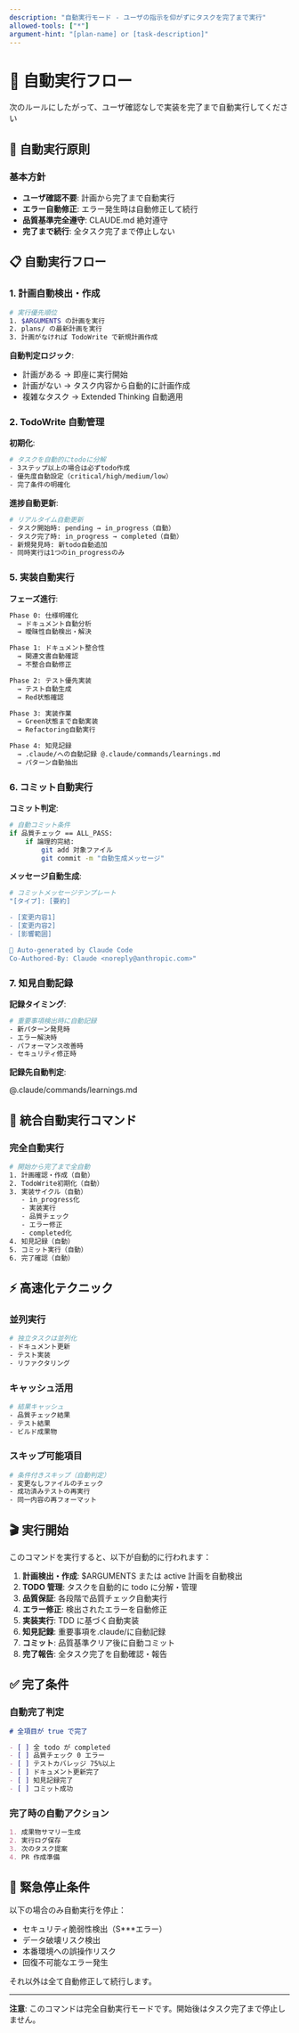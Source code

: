 ```yaml
---
description: "自動実行モード - ユーザの指示を仰がずにタスクを完了まで実行"
allowed-tools: ["*"]
argument-hint: "[plan-name] or [task-description]"
---
```


# 🚀 自動実行フロー

次のルールにしたがって、ユーザ確認なしで実装を完了まで自動実行してください

## 🎯 自動実行原則

### 基本方針

- **ユーザ確認不要**: 計画から完了まで自動実行
- **エラー自動修正**: エラー発生時は自動修正して続行
- **品質基準完全遵守**: CLAUDE.md 絶対遵守
- **完了まで続行**: 全タスク完了まで停止しない

## 📋 自動実行フロー

### 1. 計画自動検出・作成

```bash
# 実行優先順位
1. $ARGUMENTS の計画を実行
2. plans/ の最新計画を実行
3. 計画がなければ TodoWrite で新規計画作成
```

**自動判定ロジック**:

- 計画がある → 即座に実行開始
- 計画がない → タスク内容から自動的に計画作成
- 複雑なタスク → Extended Thinking 自動適用

### 2. TodoWrite 自動管理

**初期化**:

```bash
# タスクを自動的にtodoに分解
- 3ステップ以上の場合は必ずtodo作成
- 優先度自動設定（critical/high/medium/low）
- 完了条件の明確化
```

**進捗自動更新**:

```bash
# リアルタイム自動更新
- タスク開始時: pending → in_progress（自動）
- タスク完了時: in_progress → completed（自動）
- 新規発見時: 新todo自動追加
- 同時実行は1つのin_progressのみ
```

### 5. 実装自動実行

**フェーズ進行**:

```bash
Phase 0: 仕様明確化
  → ドキュメント自動分析
  → 曖昧性自動検出・解決

Phase 1: ドキュメント整合性
  → 関連文書自動確認
  → 不整合自動修正

Phase 2: テスト優先実装
  → テスト自動生成
  → Red状態確認

Phase 3: 実装作業
  → Green状態まで自動実装
  → Refactoring自動実行

Phase 4: 知見記録
  → .claude/への自動記録 @.claude/commands/learnings.md
  → パターン自動抽出
```

### 6. コミット自動実行

**コミット判定**:

```bash
# 自動コミット条件
if 品質チェック == ALL_PASS:
    if 論理的完結:
        git add 対象ファイル
        git commit -m "自動生成メッセージ"
```

**メッセージ自動生成**:

```bash
# コミットメッセージテンプレート
"[タイプ]: [要約]

- [変更内容1]
- [変更内容2]
- [影響範囲]

🤖 Auto-generated by Claude Code
Co-Authored-By: Claude <noreply@anthropic.com>"
```

### 7. 知見自動記録

**記録タイミング**:

```bash
# 重要事項検出時に自動記録
- 新パターン発見時
- エラー解決時
- パフォーマンス改善時
- セキュリティ修正時
```

**記録先自動判定**:

@.claude/commands/learnings.md

## 🔄 統合自動実行コマンド

### 完全自動実行

```bash
# 開始から完了まで全自動
1. 計画確認・作成（自動）
2. TodoWrite初期化（自動）
3. 実装サイクル（自動）
   - in_progress化
   - 実装実行
   - 品質チェック
   - エラー修正
   - completed化
4. 知見記録（自動）
5. コミット実行（自動）
6. 完了確認（自動）
```

## ⚡ 高速化テクニック

### 並列実行

```bash
# 独立タスクは並列化
- ドキュメント更新
- テスト実装
- リファクタリング
```

### キャッシュ活用

```bash
# 結果キャッシュ
- 品質チェック結果
- テスト結果
- ビルド成果物
```

### スキップ可能項目

```bash
# 条件付きスキップ（自動判定）
- 変更なしファイルのチェック
- 成功済みテストの再実行
- 同一内容の再フォーマット
```

## 🎬 実行開始

このコマンドを実行すると、以下が自動的に行われます：

1. **計画検出・作成**: $ARGUMENTS または active 計画を自動検出
2. **TODO 管理**: タスクを自動的に todo に分解・管理
3. **品質保証**: 各段階で品質チェック自動実行
4. **エラー修正**: 検出されたエラーを自動修正
5. **実装実行**: TDD に基づく自動実装
6. **知見記録**: 重要事項を.claude/に自動記録
7. **コミット**: 品質基準クリア後に自動コミット
8. **完了報告**: 全タスク完了を自動確認・報告

## ✅ 完了条件

### 自動完了判定

```markdown
# 全項目が true で完了

- [ ] 全 todo が completed
- [ ] 品質チェック 0 エラー
- [ ] テストカバレッジ 75%以上
- [ ] ドキュメント更新完了
- [ ] 知見記録完了
- [ ] コミット成功
```

### 完了時の自動アクション

```markdown
1. 成果物サマリー生成
2. 実行ログ保存
3. 次のタスク提案
4. PR 作成準備
```

## 🚨 緊急停止条件

以下の場合のみ自動実行を停止：

- セキュリティ脆弱性検出（S\*\*\*エラー）
- データ破壊リスク検出
- 本番環境への誤操作リスク
- 回復不可能なエラー発生

それ以外は全て自動修正して続行します。

---

**注意**: このコマンドは完全自動実行モードです。開始後はタスク完了まで停止しません。
